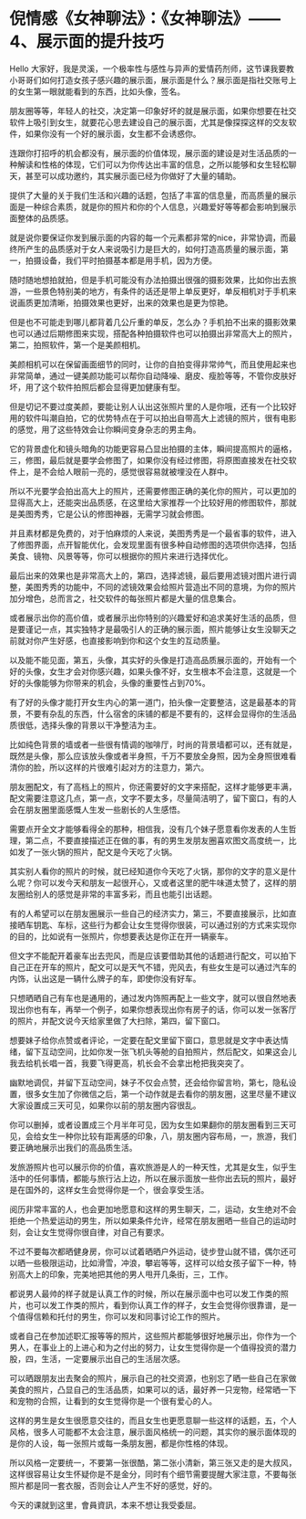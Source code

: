 # 倪情感《女神聊法》：《女神聊法》——4、展示面的提升技巧

Hello 大家好，我是灵溪，一个极率性与感性与异声的爱情药剂师，这节课我要教小哥哥们如何打造女孩子感兴趣的展示面，展示面是什么？展示面是指社交账号上的女生第一眼就能看到的东西，比如头像，签名。

朋友圈等等，年轻人的社交，决定第一印象好坏的就是展示面，如果你想要在社交软件上吸引到女生，就要花心思去建设自己的展示面，尤其是像探探这样的交友软件，如果你没有一个好的展示面，女生都不会诱惑你。

连跟你打招呼的机会都没有，展示面的价值体现，展示面的建设是对生活品质的一种解读和性格的体现，它们可以为你传达出丰富的信息，之所以能够和女生轻松聊天，甚至可以成功邀约，其实展示面已经为你做好了大量的辅助。

提供了大量的关于我们生活和兴趣的话题，包括了丰富的信息量，而高质量的展示面是一种综合素质，就是你的照片和你的个人信息，兴趣爱好等等都会影响到展示面整体的品质感。

就是说你要保证你发到展示面的内容的每一个元素都非常的nice，非常协调，而最终所产生的品质感对于女人来说吸引力是巨大的，如何打造高质量的展示面，第一，拍摄设备，我们平时拍摄基本都是用手机，因为方便。

随时随地想拍就拍，但是手机可能没有办法拍摄出很强的摄影效果，比如你出去旅游，一些景色特别美的地方，有条件的话还是带上单反更好，单反相机对于手机来说画质更加清晰，拍摄效果也更好，出来的效果也是更为惊艳。

但是也不可能走到哪儿都背着几公斤重的单反，怎么办？手机拍不出来的摄影效果也可以通过后期修图来实现，搭配各种拍摄软件也可以拍摄出非常高大上的照片，第二，拍照软件，第一个是美颜相机。

美颜相机可以在保留画面细节的同时，让你的自拍变得非常帅气，而且使用起来也非常简单，通过一键美颜功能可以帮你自动降噪、磨皮、瘦脸等等，不管你皮肤好坏，用了这个软件拍照后都会显得更加健康有型。

但是切记不要过度美颜，要能让别人认出这张照片里的人是你哦，还有一个比较好用的软件叫潮自拍，它的优势特点在于可以拍出自带高大上滤镜的照片，很有电影的感觉，用了这些特效会让你瞬间变身杂志的男主角。

它的背景虚化和镜头暗角的功能更容易凸显出拍摄的主体，瞬间提高照片的逼格，三，修图，最后就是要学会修图了，如果你没有经过修图，将原图直接发在社交软件上，是不会给人眼前一亮的，感觉很容易就被埋没在人群中。

所以不光要学会拍出高大上的照片，还需要修图正确的美化你的照片，可以更加的显得高大上，还能突出品质感，在这里给大家推荐一个比较好用的修图软件，那就是美图秀秀，它是公认的修图神器，无需学习就会修图。

并且素材都是免费的，对于怕麻烦的人来说，美图秀秀是一个最省事的软件，进入了修图界面，点开智能优化，会发现里面有很多种自动修图的选项供你选择，包括美食、镜物、风景等等，你可以根据你的照片来进行选择优化。

最后出来的效果也是非常高大上的，第四，选择滤镜，最后要用滤镜对图片进行调整，美图秀秀的功能中，不同的滤镜效果会给照片营造出不同的意境，为你的照片加分增色，总而言之，社交软件的每张照片都是大量的信息集合。

或者展示出你的高价值，或者展示出你特别的兴趣爱好和追求美好生活的品质，但是要谨记一点，其实独特才是最吸引人的正确的展示面，照片能够让女生没聊天之前就对你产生好感，也直接影响到你和这个女生的互动质量。

以及能不能见面，第五，头像，其实好的头像是打造高品质展示面的，开始有一个好的头像，女生才会对你感兴趣，如果头像不好，女生根本不会注意，这就是一个好的头像能够为你带来的机会，头像的重要性占到70%。

有了好的头像才能打开女生内心的第一道门，拍头像一定要整洁，这是最基本的背景，不要有杂乱的东西，什么宿舍的床铺的都是不要有的，这样会显得你的生活品质很低，选择头像的背景以干净整洁为主。

比如纯色背景的墙或者一些很有情调的咖啡厅，时尚的背景墙都可以，还有就是，既然是头像，那么应该放头像或者半身照，千万不要放全身照，因为全身照很难看清你的脸，所以这样的片很难引起对方的注意力，第六。

朋友圈配文，有了高档上的照片，你还需要好的文字来搭配，这样才能够更丰满，配文需要注意这几点，第一点，文字不要太多，尽量简洁明了，留下窗口，有的人会在朋友圈里面感慨人生发一些剧长的人生感悟。

需要点开全文才能够看得全的那种，相信我，没有几个妹子愿意看你发表的人生哲理，第二点，不要直接描述正在做的事，有的男生发朋友圈喜欢图文高度统一，比如发了一张火锅的照片，配文是今天吃了火锅。

其实别人看你的照片的时候，就已经知道你今天吃了火锅，那你的文字的意义是什么呢？你可以发今天和朋友一起很开心，又或者这里的肥牛味道太赞了，这样的朋友圈给别人的感觉是非常的丰富多彩，而且也能引出话题。

有的人希望可以在朋友圈展示一些自己的经济实力，第三，不要直接展示，比如直接晒车钥匙、车标，这些行为都会让女生觉得你很装，可以通过别的方式来实现你的目的，比如说有一张照片，你想要表达是你正在开一辆豪车。

但文字不能配开着豪车出去兜风，而是应该要借助其他的话题进行配文，可以拍下自己正在开车的照片，配文可以是天气不错，兜风去，有些女生是可以通过汽车的内饰，认出这是一辆什么牌子的车，即使你没有好车。

只想晒晒自己有车也是通用的，通过发内饰照再配上一些文字，就可以很自然地表现出你也有车，再举一个例子，如果你想表现出你有房子的话，你可以发一张客厅的照片，并配文说今天给家里做了大扫除，第四，留下窗口。

想要妹子给你点赞或者评论，一定要在配文里留下窗口，意思就是文字中表达情绪，留下互动空间，比如你发一张飞机头等舱的自拍照片，然后配文，如果这会儿我去给机长唱一首，我要飞得更高，机长会不会拿出枪把我突突了。

幽默地调侃，并留下互动空间，妹子不仅会点赞，还会给你留言哟，第七，隐私设置，很多女生加了你微信之后，第一个动作就是去看你的朋友圈，这里尽量不建议大家设置成三天可见，如果你以前的朋友圈内容很乱。

你可以删掉，或者设置成三个月半年可见，因为女生如果翻你的朋友圈看到三天可见，会给女生一种你比较有距离感的印象，八，朋友圈内容布局，一，旅游，我们要正确地展示出我们的高品质生活。

发旅游照片也可以展示你的价值，喜欢旅游是人的一种天性，尤其是女生，似乎生活中的任何事情，都能与旅行沾上边，所以在展示面放一些你出去玩的照片，最好是在国外的，这样女生会觉得你是一个，很会享受生活。

阅历非常丰富的人，也会更加地愿意和这样的男生聊天，二，运动，女生绝对不会拒绝一个热爱运动的男生，所以如果条件允许，经常在朋友圈晒一些自己的运动时刻，会让女生觉得你很自律，对自己有要求。

不过不要每次都晒健身房，你可以试着晒晒户外运动，徒步登山就不错，偶尔还可以晒一些极限运动，比如滑雪，冲浪，攀岩等等，这样可以给女孩子留下一种，特别高大上的印象，完美地把其他的男人甩开几条街，三，工作。

都说男人最帅的样子就是认真工作的时候，所以在展示面中也可以发工作类的照片，也可以发工作类的照片，看到你认真工作的样子，女生会觉得你很靠谱，是一个值得信赖和托付的男生，你可以发和同事讨论工作的照片。

或者自己在参加述职汇报等等的照片，这些照片都能够很好地展示出，你作为一个男人，在事业上的上进心和为之付出的努力，让女生觉得你是一个值得投资的潜力股，四，生活，一定要展示出自己的生活层次感。

可以晒跟朋友出去聚会的照片，展示自己的社交资源，也别忘了晒一些自己在家做美食的照片，凸显自己的生活品质，如果可以的话，最好养一只宠物，经常晒一下和宠物的合照，让看到的女生觉得你是一个很有爱心的人。

这样的男生是女生很愿意交往的，而且女生也更愿意聊一些这样的话题，五，个人风格，很多人可能都不太会注意，展示面风格统一的问题，其实你的展示面体现的是你的人设，每一张照片或每一条朋友圈，都是你性格的体现。

所以风格一定要统一，不要第一张很酷，第二张小清新，第三张又走的是大叔风，这样很容易让女生怀疑你是不是金分，同时有个细节需要提醒大家注意，不要每张照片都是同一套衣服，否则会让人产生不好的感觉，好的。

今天的课就到这里，會員資訊，本来不想让我受委屈。